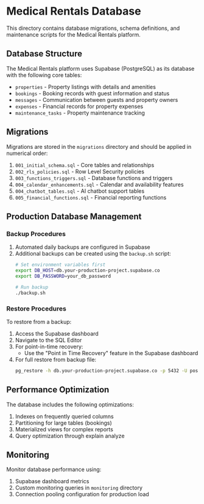 # Medical Rentals Database

This directory contains database migrations, schema definitions, and maintenance scripts for the Medical Rentals platform.

## Database Structure

The Medical Rentals platform uses Supabase (PostgreSQL) as its database with the following core tables:

- `properties` - Property listings with details and amenities
- `bookings` - Booking records with guest information and status
- `messages` - Communication between guests and property owners
- `expenses` - Financial records for property expenses
- `maintenance_tasks` - Property maintenance tracking

## Migrations

Migrations are stored in the `migrations` directory and should be applied in numerical order:

1. `001_initial_schema.sql` - Core tables and relationships
2. `002_rls_policies.sql` - Row Level Security policies
3. `003_functions_triggers.sql` - Database functions and triggers
4. `004_calendar_enhancements.sql` - Calendar and availability features
5. `004_chatbot_tables.sql` - AI chatbot support tables
6. `005_financial_functions.sql` - Financial reporting functions

## Production Database Management

### Backup Procedures

1. Automated daily backups are configured in Supabase
2. Additional backups can be created using the `backup.sh` script:
   ```bash
   # Set environment variables first
   export DB_HOST=db.your-production-project.supabase.co
   export DB_PASSWORD=your_db_password
   
   # Run backup
   ./backup.sh
   ```

### Restore Procedures

To restore from a backup:

1. Access the Supabase dashboard
2. Navigate to the SQL Editor
3. For point-in-time recovery:
   - Use the "Point in Time Recovery" feature in the Supabase dashboard
4. For full restore from backup file:
   ```bash
   pg_restore -h db.your-production-project.supabase.co -p 5432 -U postgres -d postgres -v backup_file.sql
   ```

## Performance Optimization

The database includes the following optimizations:

1. Indexes on frequently queried columns
2. Partitioning for large tables (bookings)
3. Materialized views for complex reports
4. Query optimization through explain analyze

## Monitoring

Monitor database performance using:

1. Supabase dashboard metrics
2. Custom monitoring queries in `monitoring` directory
3. Connection pooling configuration for production load